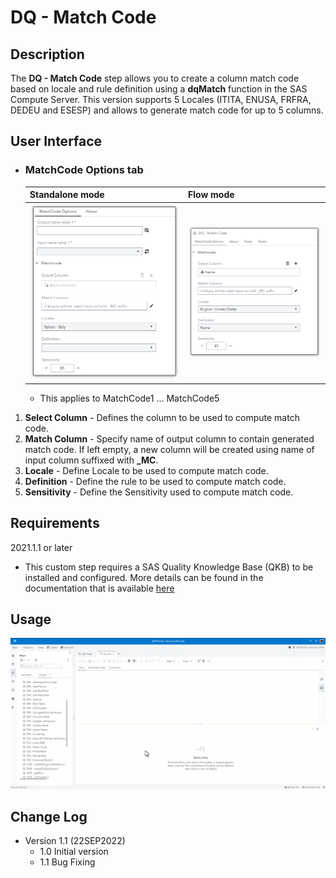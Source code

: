 # DQ - Match Code

## Description

The **DQ - Match Code** step allows you to create a column match code based on locale and rule definition using a **dqMatch** function in the SAS Compute Server. This version supports 5 Locales (ITITA, ENUSA, FRFRA, DEDEU and ESESP) and allows to generate match code for up to 5 columns.  

## User Interface  

* ### MatchCode Options tab ###

   | Standalone mode | Flow mode |
   | --- | --- |                  
   | ![](img/dqmatch-tabmatchcodeoptions-standalone.png) | ![](img/dqmatch-tabmatchcodeoptions-flowmode.png) |
   
   * This applies to MatchCode1 … MatchCode5

1. **Select Column**   - Defines the column to be used to compute match code.  
2. **Match Column**    - Specify name of output column to contain generated match code. If left empty, a new column will be created using name of input column suffixed with **_MC**.      
3. **Locale**          - Define Locale to be used to compute match code.  
4. **Definition**      - Define the rule to be used to compute match code.  
5. **Sensitivity**     - Define the Sensitivity used to compute match code.  

## Requirements

2021.1.1 or later  

* This custom step requires a SAS Quality Knowledge Base (QKB) to be installed and configured. More details can be found in the documentation that is available [here](https://support.sas.com/en/software/quality-knowledge-base-support.html)  

## Usage

![Using the DQ - Match Code Custom Step](img/dqmatch.gif)  

## Change Log

* Version 1.1 (22SEP2022)
    * 1.0 Initial version  
	* 1.1 Bug Fixing
	